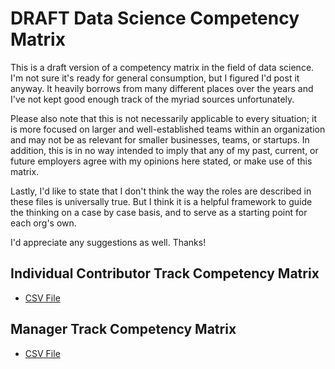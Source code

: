 # DRAFT Data Science Competency Matrix

This is a draft version of a competency matrix in the field of data science. I'm not sure it's ready for general consumption, but I figured I'd post it anyway. It heavily borrows from many different places over the years and I've not kept good enough track of the myriad sources unfortunately.

Please also note that this is not necessarily applicable to every situation; it is more focused on larger and well-established teams within an organization and may not be as relevant for smaller businesses, teams, or startups. In addition, this is in no way intended to imply that any of my past, current, or future employers agree with my opinions here stated, or make use of this matrix.

Lastly, I'd like to state that I don't think the way the roles are described in these files is universally true. But I think it is a helpful framework to guide the thinking on a case by case basis, and to serve as a starting point for each org's own.

I'd appreciate any suggestions as well. 
Thanks!

## Individual Contributor Track Competency Matrix

* [CSV File](https://github.com/angelabassa/data-science-competency-matrix/blob/master/DRAFT%20IC%20Data%20Sci%20Competency%20Matrix%20-%20AB%202019.csv)

## Manager Track Competency Matrix

* [CSV File](https://github.com/angelabassa/data-science-competency-matrix/blob/master/DRAFT%20Mgmt%20Data%20Sci%20Competency%20Matrix%20-%20AB%202019.csv)

